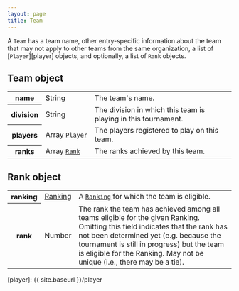 ```yaml
---
layout: page
title: Team
---
```

A `Team` has a team name, other entry-specific information about the team that may not apply to other teams from the same organization, a list of [`Player`][player] objects, and optionally, a list of `Rank` objects.

## Team object

<table class="fields"><tbody>
  <tr class="required">
    <th>name</th>
    <td class="type">String</td>
    <td>The team's name.</td>
  </tr>
  <tr class="optional">
    <th>division</th>
    <td class="type">String</td>
    <td>The division in which this team is playing in this tournament.</td>
  </tr>
  <tr class="optional">
    <th>players</th>
    <td class="type"><nobr>Array <code><a href="{{ site.baseurl }}/player">Player</a></code></nobr></td>
    <td>The players registered to play on this team.</td>
  </tr>
  <tr class="optional">
    <th>ranks</th>
    <td class="type"><nobr>Array <code><a href="#Rank">Rank</a></code></nobr></td>
    <td>The ranks achieved by this team.</td>
  </tr>
</tbody></table>

## Rank object

<table class="fields"><tbody>
  <tr class="required">
    <th>ranking</th>
    <td class="type"><a href="{{ site.baseurl }}/ranking">Ranking</a></td>
    <td>A <code><a href="{{ site.baseurl }}/ranking">Ranking</a></code> for which the team is eligible.</td>
  </tr>
  <tr class="optional">
    <th>rank</th>
    <td class="type">Number</td>
    <td>The rank the team has achieved among all teams eligible for the given Ranking. Omitting this field indicates that the rank has not been determined yet (e.g. because the tournament is still in progress) but the team is eligible for the Ranking. May not be unique (i.e., there may be a tie).</td>
  </tr>
</tbody></table>

[player]: {{ site.baseurl }}/player